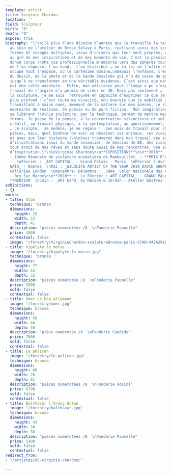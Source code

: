 ```yaml
---
template: artist
title: Virginie Chardon
location: ''
field: Sculpteur
birth: "0"
death: "0"
expose: true
biography: "\"Voilà plus d’une dizaine d’années que je travaille la terre glaise,
  au sein de l’atelier de Rrose Sélavy à Paris, réalisant ainsi des sculptures aux
  formes et visages multiples, issus d’univers qui leur sont propres, qui ont évolué
  au gré de mes inspirations et de mes moments de vie. C’est la passion qui leur a
  donné corps !\nMa vie professionnelle m’emporte vers des sphères toutes autres,
  où l’on négocie, l’on vend,  l’on distribue … où la loi de l’offre et la demande
  occupe tout l’espace, où le cartésien domine…\nDepuis l’enfance, c’est la passion
  du dessin, de la photo et de la bande dessinée qui n’a de cesse de grandir en moi
  jusqu’à se transformer en une véritable évidence. C’est ainsi que naturellement
  est née cette aventure.  Enfin, mon attirance pour l’image a pu s’exprimer : le
  travail de l’argile m’a permis de créer en 3D. Mais pas seulement … ! A travers
  la sculpture, je me suis  retrouvée en capacité d’exprimer ce que je ressens de
  plus profond : c’est toute ma vivacité, mon énergie que je mobilise alors. Ainsi
  travaillant à mains nues, amenant de la matière sur mes pièces, je raconte une histoire,
  empreinte de réalisme, de poésie ou de pure fiction.  Mon imagination, ma technique
  se libèrent !\n\nLa sculpture, par la technique, permet de mettre mes émotions en
  formes. Je passe de la pensée, à la concentration silencieuse et solitaire, au bouillonnement
  créatif, au travail physique, à la contemplation, au questionnement, aux certitudes
  … Je sculpte,  Je modèle, je me régale !  Des mois de travail pour chacune de mes
  pièces, mais, quel bonheur de voir se dessiner ces animaux, ces visages, ces personnages,
  et avec eux leur histoire !\n\nVous trouverez dans mon travail des sujets inspirés
  d’illustrations issus du monde animalier, de dessins de BD, des visages qui sortent
  tout droit de mes rêves et sans doute aussi de mes rencontres. Une source inépuisable
  d’inspiration.\"\n\nVirginie Chardon\n\n**EXPOSITIONS**\n\n**2018** :  \nOctobre
  :_13ème Biennale de sculpture animalière de Rambouillet_ – **PRIX D’HONNEUR**\n\n**2019**
  :  \nFévrier : _ART CAPITAL_ - Grand Palais - Paris  \nFévrier à Avril : _GALERIE
  GAÎA_ - Nantes  \nMai : _WILDLIFE ARTIST OF THE YEAR 2019 DAVID SHEPERD_ - Mall
  Galleries London  \nNovembre- Décembre : _SNAA_ Salon Nationale des Artistes Animaliers
  - Bry Sur Marne\n\n**2020** :  \n_Février : ART CAPITAL_ - GRAND PALAIS, Paris -
  **MENTION  \nJuin : _ART EXPO_ by Maison & Jardin - Atelier Basfroi - Paris 11ème"
exhibitions:
- {}
works:
- title: Stan
  technique: 'Bronze '
  dimensions:
    height: 25
    width: 53
    depth: 41
  description: "pièces numérotées /8  \nFonderie Paumelle"
  price: 4900
  contextual: false
  image: "/forestry/VirginieChardon-sculptureBronze-paris-STAN-442A2910.jpg"
- title: Hipolyte le morse
  image: "/forestry/hipolyte-le-morse.jpg"
  technique: 'bronze '
  dimensions:
    height: 77
    width: 44
    depth: 32
  description: "pièces numérotée /8  \nFonderie Paumelle"
  price: 5900
  sold: false
  contextual: false
- title: Omer Le Dog Allemand
  image: "/forestry/omer.jpg"
  technique: bronze
  dimensions:
    height: 50
    width: 46
    depth: 40
  description: "pièce numérotée /8  \nFonderie Candide"
  price: 7000
  sold: false
  contextual: false
- title: Le pélican
  image: "/forestry/le-pelican.jpg"
  technique: bronze
  dimensions:
    height: 60
    width: 26
    depth: 61
  description: "pièces numérotées /8  \nFonderie Rosini"
  price: 6700
  sold: false
  contextual: false
- title: Balthazar l'Orang Outan
  image: "/forestry/balthazar.jpg"
  technique: bronze
  dimensions:
    height: 43
    width: 30
    depth: 38
  description: "pièces numérotées /8  \nFonderie Paumelle"
  price: 5400
  sold: false
  contextual: false
redirect_from:
- "/artistes/95-virginie-chardon/"

---
```

